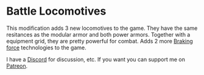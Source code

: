 # Battle Locomotives

This modification adds 3 new locomotives to the game. They have the same resitances as the modular armor and both power armors. Together with a equipment grid, they are pretty powerful for combat.
Adds 2 more [Braking force](https://wiki.factorio.com/Braking_force_(research)) technologies to the game.

I have a [Discord](https://discord.gg/rVpjuh4) for discussion, etc.
If you want you can support me on [Patreon](https://www.patreon.com/LuziferSenpai).